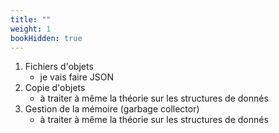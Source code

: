 ```yaml
---
title: ""
weight: 1
bookHidden: true
---
```



1. Fichiers d'objets
	* je vais faire JSON
1. Copie d'objets
	* à traiter à même la théorie sur les structures de donnés
1. Gestion de la mémoire (garbage collector)
	* à traiter à même la théorie sur les structures de donnés
